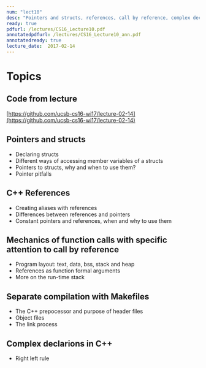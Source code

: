 ```yaml
---
num: "lect10"
desc: "Pointers and structs, references, call by reference, complex declarations in C++"
ready: true
pdfurl: /lectures/CS16_Lecture10.pdf
annotatedpdfurl: /lectures/CS16_Lecture10_ann.pdf
annotatedready: true
lecture_date:  2017-02-14 
---
```


# Topics

## Code from lecture
[https://github.com/ucsb-cs16-wi17/lecture-02-14](https://github.com/ucsb-cs16-wi17/lecture-02-14)

## Pointers and structs
* Declaring structs
* Different ways of accessing member variables of a structs
* Pointers to structs, why and when to use them?
* Pointer pitfalls


## C++ References
* Creating aliases with references
* Differences between references and pointers
* Constant pointers and references, when and why to use them


## Mechanics of function calls with specific attention to call by reference
* Program layout: text, data, bss, stack and heap
* References as function formal arguments
* More on the run-time stack

## Separate compilation with Makefiles
* The C++ prepocessor and purpose of header files
* Object files
* The link process


## Complex declarions in C++
* Right left rule



